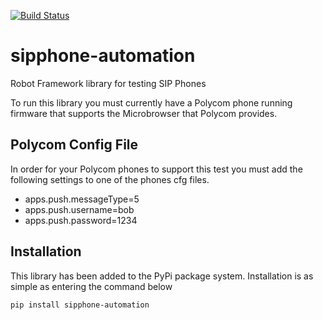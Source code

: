 [![Build Status](https://travis-ci.org/nickrobinson/sipphone-automation.png?branch=master)](https://travis-ci.org/nickrobinson/sipphone-automation)

sipphone-automation
===================

Robot Framework library for testing SIP Phones

To run this library you must currently have a Polycom phone running firmware that supports the Microbrowser that 
Polycom provides.

## Polycom Config File
In order for your Polycom phones to support this test you must add the following settings to one of the phones cfg files.
- apps.push.messageType=5
- apps.push.username=bob
- apps.push.password=1234

## Installation
This library has been added to the PyPi package system. Installation is as simple as entering the command below

`pip install sipphone-automation`
